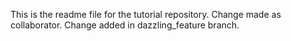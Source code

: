 This is the readme file for the tutorial repository.
Change made as collaborator.
Change added in dazzling_feature branch.
